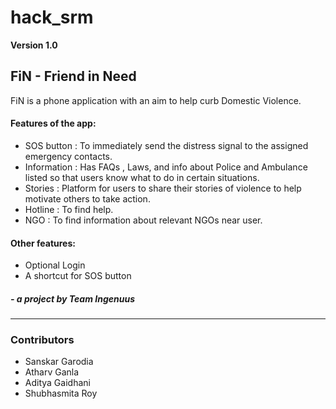 # hack_srm

**Version 1.0**

## FiN - Friend in Need 

FiN is a phone application with an aim to help curb Domestic Violence.

#### Features of the app:
- SOS button : To immediately send the distress signal to the assigned emergency contacts.
- Information : Has FAQs , Laws, and info about Police and Ambulance listed so that users know what to do in certain situations. 
- Stories : Platform for users to share their stories of violence to help motivate others to take action.
- Hotline : To find help.
- NGO : To find information about relevant NGOs near user.

#### Other features:
- Optional Login
- A shortcut for SOS button

##### - a project by Team Ingenuus
--- 
### Contributors
- Sanskar Garodia
- Atharv Ganla
- Aditya Gaidhani
- Shubhasmita Roy
